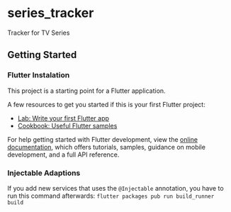 # series_tracker

Tracker for TV Series

## Getting Started

### Flutter Instalation
This project is a starting point for a Flutter application.

A few resources to get you started if this is your first Flutter project:

- [Lab: Write your first Flutter app](https://docs.flutter.dev/get-started/codelab)
- [Cookbook: Useful Flutter samples](https://docs.flutter.dev/cookbook)

For help getting started with Flutter development, view the
[online documentation](https://docs.flutter.dev/), which offers tutorials,
samples, guidance on mobile development, and a full API reference.


### Injectable Adaptions
If you add new services that uses the `@Injectable` annotation, you have to run this command afterwards: `flutter packages pub run build_runner build`
